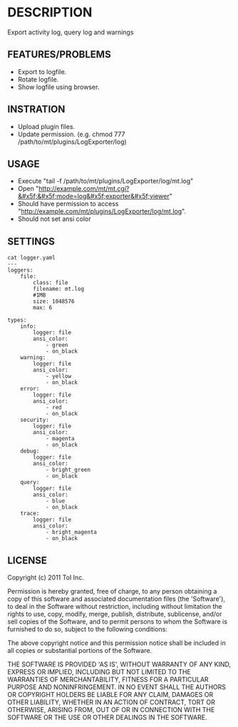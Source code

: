 # DESCRIPTION

Export activity log, query log and warnings

## FEATURES/PROBLEMS

* Export to logfile.
* Rotate logfile.
* Show logfile using browser.

## INSTRATION

* Upload plugin files.
* Update permission. (e.g. chmod 777 /path/to/mt/plugins/LogExporter/log)

## USAGE

* Execute "tail -f /path/to/mt/plugins/LogExporter/log/mt.log"
* Open "http://example.com/mt/mt.cgi?&#x5f;&#x5f;mode=log&#x5f;exporter&#x5f;viewer"
 * Should have permission to access "http://example.com/mt/plugins/LogExporter/log/mt.log".
 * Should not set ansi color

## SETTINGS
	cat logger.yaml
	---
	loggers:
	    file:
	        class: file
	        filename: mt.log
	        #1MB
	        size: 1048576
	        max: 6
	
	types:
	    info:
	        logger: file
	        ansi_color:
	            - green
	            - on_black
	    warning:
	        logger: file
	        ansi_color:
	            - yellow
	            - on_black
	    error:
	        logger: file
	        ansi_color:
	            - red
	            - on_black
	    security:
	        logger: file
	        ansi_color:
	            - magenta
	            - on_black
	    debug:
	        logger: file
	        ansi_color:
	            - bright_green
	            - on_black
	    query:
	        logger: file
	        ansi_color:
	            - blue
	            - on_black
	    trace:
	        logger: file
	        ansi_color:
	            - bright_magenta
	            - on_black
	
## LICENSE

Copyright (c) 2011 ToI Inc.

Permission is hereby granted, free of charge, to any person obtaining
a copy of this software and associated documentation files (the
'Software'), to deal in the Software without restriction, including
without limitation the rights to use, copy, modify, merge, publish,
distribute, sublicense, and/or sell copies of the Software, and to
permit persons to whom the Software is furnished to do so, subject to
the following conditions:

The above copyright notice and this permission notice shall be
included in all copies or substantial portions of the Software.

THE SOFTWARE IS PROVIDED 'AS IS', WITHOUT WARRANTY OF ANY KIND,
EXPRESS OR IMPLIED, INCLUDING BUT NOT LIMITED TO THE WARRANTIES OF
MERCHANTABILITY, FITNESS FOR A PARTICULAR PURPOSE AND NONINFRINGEMENT.
IN NO EVENT SHALL THE AUTHORS OR COPYRIGHT HOLDERS BE LIABLE FOR ANY
CLAIM, DAMAGES OR OTHER LIABILITY, WHETHER IN AN ACTION OF CONTRACT,
TORT OR OTHERWISE, ARISING FROM, OUT OF OR IN CONNECTION WITH THE
SOFTWARE OR THE USE OR OTHER DEALINGS IN THE SOFTWARE.
